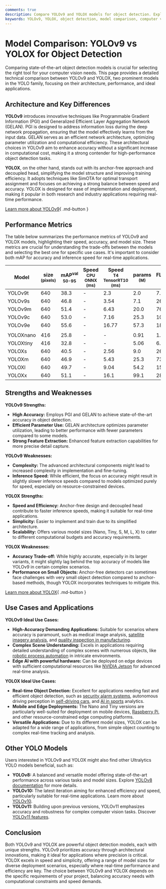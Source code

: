 ```yaml
---
comments: true
description: Compare YOLOv9 and YOLOX models for object detection. Explore performance, architecture, strengths, and ideal use cases to select the best solution.
keywords: YOLOv9, YOLOX, object detection, model comparison, computer vision, real-time detection, accuracy, performance metrics, AI models
---
```


# Model Comparison: YOLOv9 vs YOLOX for Object Detection

Comparing state-of-the-art object detection models is crucial for selecting the right tool for your computer vision needs. This page provides a detailed technical comparison between YOLOv9 and YOLOX, two prominent models in the YOLO family, focusing on their architecture, performance, and ideal applications.

<script async src="https://cdn.jsdelivr.net/npm/chart.js@3.9.1/dist/chart.min.js"></script>
<script defer src="../../javascript/benchmark.js"></script>

<canvas id="modelComparisonChart" width="1024" height="400" active-models='["YOLOv9", "YOLOX"]'></canvas>

## Architecture and Key Differences

**YOLOv9** introduces innovative techniques like Programmable Gradient Information (PGI) and Generalized Efficient Layer Aggregation Network (GELAN). PGI is designed to address information loss during the deep network propagation, ensuring that the model effectively learns from the input data. GELAN serves as an efficient network architecture, optimizing parameter utilization and computational efficiency. These architectural choices in YOLOv9 aim to enhance accuracy without a significant increase in computational cost, making it a strong contender for high-performance object detection tasks.

**YOLOX**, on the other hand, stands out with its anchor-free approach and decoupled head, simplifying the model structure and improving training efficiency. It adopts techniques like SimOTA for optimal transport assignment and focuses on achieving a strong balance between speed and accuracy. YOLOX is designed for ease of implementation and deployment, making it popular in both research and industry applications requiring real-time performance.

[Learn more about YOLOv9](https://docs.ultralytics.com/models/yolov9/){ .md-button }

## Performance Metrics

The table below summarizes the performance metrics of YOLOv9 and YOLOX models, highlighting their speed, accuracy, and model size. These metrics are crucial for understanding the trade-offs between the models and selecting the best one for specific use cases. It's important to consider both mAP for accuracy and inference speed for real-time applications.

| Model     | size<br><sup>(pixels) | mAP<sup>val<br>50-95 | Speed<br><sup>CPU ONNX<br>(ms) | Speed<br><sup>T4 TensorRT10<br>(ms) | params<br><sup>(M) | FLOPs<br><sup>(B) |
| --------- | --------------------- | -------------------- | ------------------------------ | ----------------------------------- | ------------------ | ----------------- |
| YOLOv9t   | 640                   | 38.3                 | -                              | 2.3                                 | 2.0                | 7.7               |
| YOLOv9s   | 640                   | 46.8                 | -                              | 3.54                                | 7.1                | 26.4              |
| YOLOv9m   | 640                   | 51.4                 | -                              | 6.43                                | 20.0               | 76.3              |
| YOLOv9c   | 640                   | 53.0                 | -                              | 7.16                                | 25.3               | 102.1             |
| YOLOv9e   | 640                   | 55.6                 | -                              | 16.77                               | 57.3               | 189.0             |
|           |                       |                      |                                |                                     |                    |                   |
| YOLOXnano | 416                   | 25.8                 | -                              | -                                   | 0.91               | 1.08              |
| YOLOXtiny | 416                   | 32.8                 | -                              | -                                   | 5.06               | 6.45              |
| YOLOXs    | 640                   | 40.5                 | -                              | 2.56                                | 9.0                | 26.8              |
| YOLOXm    | 640                   | 46.9                 | -                              | 5.43                                | 25.3               | 73.8              |
| YOLOXl    | 640                   | 49.7                 | -                              | 9.04                                | 54.2               | 155.6             |
| YOLOXx    | 640                   | 51.1                 | -                              | 16.1                                | 99.1               | 281.9             |

## Strengths and Weaknesses

**YOLOv9 Strengths:**

- **High Accuracy:** Employs PGI and GELAN to achieve state-of-the-art accuracy in object detection.
- **Efficient Parameter Use:** GELAN architecture optimizes parameter utilization, leading to better performance with fewer parameters compared to some models.
- **Strong Feature Extraction:** Enhanced feature extraction capabilities for more precise detail capture.

**YOLOv9 Weaknesses:**

- **Complexity:** The advanced architectural components might lead to increased complexity in implementation and fine-tuning.
- **Inference Speed:** While efficient, the focus on accuracy might result in slightly slower inference speeds compared to models optimized purely for speed, especially on resource-constrained devices.

**YOLOX Strengths:**

- **Speed and Efficiency:** Anchor-free design and decoupled head contribute to faster inference speeds, making it suitable for real-time applications.
- **Simplicity:** Easier to implement and train due to its simplified architecture.
- **Scalability:** Offers various model sizes (Nano, Tiny, S, M, L, X) to cater to different computational budgets and accuracy requirements.

**YOLOX Weaknesses:**

- **Accuracy Trade-off:** While highly accurate, especially in its larger variants, it might slightly lag behind the top accuracy of models like YOLOv9 in certain complex scenarios.
- **Performance on Small Objects:** Anchor-free detectors can sometimes face challenges with very small object detection compared to anchor-based methods, though YOLOX incorporates techniques to mitigate this.

[Learn more about YOLOX](https://github.com/Megvii-BaseDetection/YOLOX){ .md-button }

## Use Cases and Applications

**YOLOv9 Ideal Use Cases:**

- **High-Accuracy Demanding Applications:** Suitable for scenarios where accuracy is paramount, such as medical image analysis, [satellite imagery analysis](https://www.ultralytics.com/blog/using-computer-vision-to-analyse-satellite-imagery), and [quality inspection in manufacturing](https://www.ultralytics.com/blog/quality-inspection-in-manufacturing-traditional-vs-deep-learning-methods).
- **Complex Scene Understanding:** Excels in applications requiring detailed understanding of complex scenes with numerous objects, like [robotic process automation](https://www.ultralytics.com/glossary/robotic-process-automation-rpa) in intricate environments.
- **Edge AI with powerful hardware:** Can be deployed on edge devices with sufficient computational resources like [NVIDIA Jetson](https://docs.ultralytics.com/guides/nvidia-jetson/) for advanced real-time analysis.

**YOLOX Ideal Use Cases:**

- **Real-time Object Detection:** Excellent for applications needing fast and efficient object detection, such as [security alarm systems](https://www.ultralytics.com/blog/security-alarm-system-projects-with-ultralytics-yolov8), autonomous driving perception in [self-driving cars](https://www.ultralytics.com/solutions/ai-in-self-driving), and [AI in sports](https://www.ultralytics.com/blog/exploring-the-applications-of-computer-vision-in-sports) analytics.
- **Mobile and Edge Deployments:** The Nano and Tiny versions are particularly well-suited for deployment on mobile devices, [Raspberry Pi](https://docs.ultralytics.com/guides/raspberry-pi/), and other resource-constrained edge computing platforms.
- **Versatile Applications:** Due to its different model sizes, YOLOX can be adapted for a wide range of applications, from simple object counting to complex real-time tracking and analysis.

## Other YOLO Models

Users interested in YOLOv9 and YOLOX might also find other Ultralytics YOLO models beneficial, such as:

- **YOLOv8:** A balanced and versatile model offering state-of-the-art performance across various tasks and model sizes. Explore [YOLOv8 documentation](https://docs.ultralytics.com/models/yolov8/) for more details.
- **YOLOv10:** The latest iteration aiming for enhanced efficiency and speed, particularly suitable for real-time applications. Learn more about [YOLOv10](https://docs.ultralytics.com/models/yolov10/).
- **YOLOv11:** Building upon previous versions, YOLOv11 emphasizes accuracy and robustness for complex computer vision tasks. Discover [YOLOv11 features](https://docs.ultralytics.com/models/yolo11/).

## Conclusion

Both YOLOv9 and YOLOX are powerful object detection models, each with unique strengths. YOLOv9 prioritizes accuracy through architectural innovations, making it ideal for applications where precision is critical. YOLOX excels in speed and simplicity, offering a range of model sizes for diverse deployment scenarios, especially where real-time performance and efficiency are key. The choice between YOLOv9 and YOLOX depends on the specific requirements of your project, balancing accuracy needs with computational constraints and speed demands.
